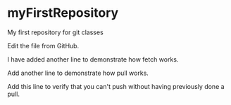 # myFirstRepository
My first repository for git classes

Edit the file from GitHub.

I have added another line to demonstrate how fetch works.

Add another line to demonstrate how pull works.

Add this line to verify that you can't push without having previously done a pull.
